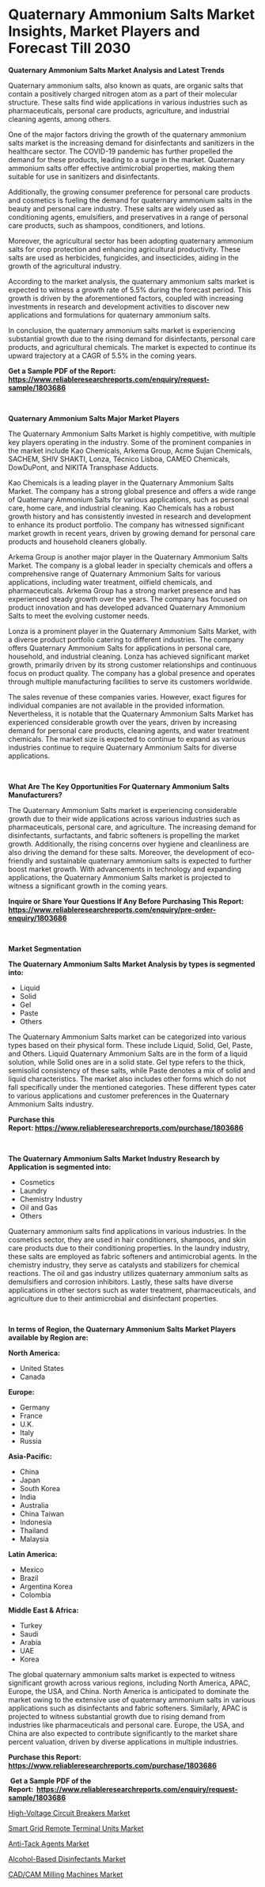 <p><h1>Quaternary Ammonium Salts Market Insights, Market Players and Forecast Till 2030</h1></p><p><strong>Quaternary Ammonium Salts Market Analysis and Latest Trends</strong></p>
<p><p>Quaternary ammonium salts, also known as quats, are organic salts that contain a positively charged nitrogen atom as a part of their molecular structure. These salts find wide applications in various industries such as pharmaceuticals, personal care products, agriculture, and industrial cleaning agents, among others.</p><p>One of the major factors driving the growth of the quaternary ammonium salts market is the increasing demand for disinfectants and sanitizers in the healthcare sector. The COVID-19 pandemic has further propelled the demand for these products, leading to a surge in the market. Quaternary ammonium salts offer effective antimicrobial properties, making them suitable for use in sanitizers and disinfectants.</p><p>Additionally, the growing consumer preference for personal care products and cosmetics is fueling the demand for quaternary ammonium salts in the beauty and personal care industry. These salts are widely used as conditioning agents, emulsifiers, and preservatives in a range of personal care products, such as shampoos, conditioners, and lotions.</p><p>Moreover, the agricultural sector has been adopting quaternary ammonium salts for crop protection and enhancing agricultural productivity. These salts are used as herbicides, fungicides, and insecticides, aiding in the growth of the agricultural industry.</p><p>According to the market analysis, the quaternary ammonium salts market is expected to witness a growth rate of 5.5% during the forecast period. This growth is driven by the aforementioned factors, coupled with increasing investments in research and development activities to discover new applications and formulations for quaternary ammonium salts.</p><p>In conclusion, the quaternary ammonium salts market is experiencing substantial growth due to the rising demand for disinfectants, personal care products, and agricultural chemicals. The market is expected to continue its upward trajectory at a CAGR of 5.5% in the coming years.</p></p>
<p><strong>Get a Sample PDF of the Report:&nbsp; <a href="https://www.reliableresearchreports.com/enquiry/request-sample/1803686">https://www.reliableresearchreports.com/enquiry/request-sample/1803686</a></strong></p>
<p>&nbsp;</p>
<p><strong>Quaternary Ammonium Salts Major Market Players</strong></p>
<p><p>The Quaternary Ammonium Salts Market is highly competitive, with multiple key players operating in the industry. Some of the prominent companies in the market include Kao Chemicals, Arkema Group, Acme Sujan Chemicals, SACHEM, SHIV SHAKTI, Lonza, Técnico Lisboa, CAMEO Chemicals, DowDuPont, and NIKITA Transphase Adducts.</p><p>Kao Chemicals is a leading player in the Quaternary Ammonium Salts Market. The company has a strong global presence and offers a wide range of Quaternary Ammonium Salts for various applications, such as personal care, home care, and industrial cleaning. Kao Chemicals has a robust growth history and has consistently invested in research and development to enhance its product portfolio. The company has witnessed significant market growth in recent years, driven by growing demand for personal care products and household cleaners globally.</p><p>Arkema Group is another major player in the Quaternary Ammonium Salts Market. The company is a global leader in specialty chemicals and offers a comprehensive range of Quaternary Ammonium Salts for various applications, including water treatment, oilfield chemicals, and pharmaceuticals. Arkema Group has a strong market presence and has experienced steady growth over the years. The company has focused on product innovation and has developed advanced Quaternary Ammonium Salts to meet the evolving customer needs.</p><p>Lonza is a prominent player in the Quaternary Ammonium Salts Market, with a diverse product portfolio catering to different industries. The company offers Quaternary Ammonium Salts for applications in personal care, household, and industrial cleaning. Lonza has achieved significant market growth, primarily driven by its strong customer relationships and continuous focus on product quality. The company has a global presence and operates through multiple manufacturing facilities to serve its customers worldwide.</p><p>The sales revenue of these companies varies. However, exact figures for individual companies are not available in the provided information. Nevertheless, it is notable that the Quaternary Ammonium Salts Market has experienced considerable growth over the years, driven by increasing demand for personal care products, cleaning agents, and water treatment chemicals. The market size is expected to continue to expand as various industries continue to require Quaternary Ammonium Salts for diverse applications.</p></p>
<p>&nbsp;</p>
<p><strong>What Are The Key Opportunities For Quaternary Ammonium Salts Manufacturers?</strong></p>
<p><p>The Quaternary Ammonium Salts market is experiencing considerable growth due to their wide applications across various industries such as pharmaceuticals, personal care, and agriculture. The increasing demand for disinfectants, surfactants, and fabric softeners is propelling the market growth. Additionally, the rising concerns over hygiene and cleanliness are also driving the demand for these salts. Moreover, the development of eco-friendly and sustainable quaternary ammonium salts is expected to further boost market growth. With advancements in technology and expanding applications, the Quaternary Ammonium Salts market is projected to witness a significant growth in the coming years.</p></p>
<p><strong>Inquire or Share Your Questions If Any Before Purchasing This Report: <a href="https://www.reliableresearchreports.com/enquiry/pre-order-enquiry/1803686">https://www.reliableresearchreports.com/enquiry/pre-order-enquiry/1803686</a></strong></p>
<p>&nbsp;</p>
<p><strong>Market Segmentation</strong></p>
<p><strong>The Quaternary Ammonium Salts Market Analysis by types is segmented into:</strong></p>
<p><ul><li>Liquid</li><li>Solid</li><li>Gel</li><li>Paste</li><li>Others</li></ul></p>
<p><p>The Quaternary Ammonium Salts market can be categorized into various types based on their physical form. These include Liquid, Solid, Gel, Paste, and Others. Liquid Quaternary Ammonium Salts are in the form of a liquid solution, while Solid ones are in a solid state. Gel type refers to the thick, semisolid consistency of these salts, while Paste denotes a mix of solid and liquid characteristics. The market also includes other forms which do not fall specifically under the mentioned categories. These different types cater to various applications and customer preferences in the Quaternary Ammonium Salts industry.</p></p>
<p><strong>Purchase this Report:&nbsp;<a href="https://www.reliableresearchreports.com/purchase/1803686">https://www.reliableresearchreports.com/purchase/1803686</a></strong></p>
<p>&nbsp;</p>
<p><strong>The Quaternary Ammonium Salts Market Industry Research by Application is segmented into:</strong></p>
<p><ul><li>Cosmetics</li><li>Laundry</li><li>Chemistry Industry</li><li>Oil and Gas</li><li>Others</li></ul></p>
<p><p>Quaternary ammonium salts find applications in various industries. In the cosmetics sector, they are used in hair conditioners, shampoos, and skin care products due to their conditioning properties. In the laundry industry, these salts are employed as fabric softeners and antimicrobial agents. In the chemistry industry, they serve as catalysts and stabilizers for chemical reactions. The oil and gas industry utilizes quaternary ammonium salts as demulsifiers and corrosion inhibitors. Lastly, these salts have diverse applications in other sectors such as water treatment, pharmaceuticals, and agriculture due to their antimicrobial and disinfectant properties.</p></p>
<p>&nbsp;</p>
<p><strong>In terms of Region, the Quaternary Ammonium Salts Market Players available by Region are:</strong></p>
<p>
    <p> <strong> North America: </strong>
        <ul>
            <li>United States</li>
            <li>Canada</li>
        </ul>
        </p> 
    <p> <strong> Europe: </strong>
        <ul>
            <li>Germany</li>
            <li>France</li>
            <li>U.K.</li>
            <li>Italy</li>
            <li>Russia</li>
        </ul>
        </p> 
    <p> <strong> Asia-Pacific: </strong>
        <ul>
            <li>China</li>
            <li>Japan</li>
            <li>South Korea</li>
            <li>India</li>
            <li>Australia</li>
            <li>China Taiwan</li>
            <li>Indonesia</li>
            <li>Thailand</li>
            <li>Malaysia</li>
        </ul>
        </p> 
    <p> <strong> Latin America: </strong>
        <ul>
            <li>Mexico</li>
            <li>Brazil</li>
            <li>Argentina Korea</li>
            <li>Colombia</li>
        </ul>
        </p> 
    <p> <strong> Middle East & Africa: </strong>
        <ul>
            <li>Turkey</li>
            <li>Saudi</li>
            <li>Arabia</li>
            <li>UAE</li>
            <li>Korea</li>
        </ul>
    </p>
    </p>
<p><p>The global quaternary ammonium salts market is expected to witness significant growth across various regions, including North America, APAC, Europe, the USA, and China. North America is anticipated to dominate the market owing to the extensive use of quaternary ammonium salts in various applications such as disinfectants and fabric softeners. Similarly, APAC is projected to witness substantial growth due to rising demand from industries like pharmaceuticals and personal care. Europe, the USA, and China are also expected to contribute significantly to the market share percent valuation, driven by diverse applications in multiple industries.</p></p>
<p><strong>Purchase this Report: <a href="https://www.reliableresearchreports.com/purchase/1803686">https://www.reliableresearchreports.com/purchase/1803686</a></strong></p>
<p>&nbsp;<strong>Get a Sample PDF of the Report:&nbsp;&nbsp;<a href="https://www.reliableresearchreports.com/enquiry/request-sample/1803686">https://www.reliableresearchreports.com/enquiry/request-sample/1803686</a></strong></p>
<p><strong></strong></p>
<p><p><a href="https://medium.com/@briaabshire64/high-voltage-circuit-breakers-market-insight-market-trends-growth-forecasted-from-2023-to-2030-4cf11c0e9f85">High-Voltage Circuit Breakers Market</a></p><p><a href="https://medium.com/@dougschmidt645/smart-grid-remote-terminal-units-market-size-reveals-the-best-marketing-channels-in-global-industry-e4c5a05a9e8c">Smart Grid Remote Terminal Units Market</a></p><p><a href="https://github.com/abdelrhmankishk22/Market-Research-Report-List-1/blob/main/anti-tack-agents-market.md">Anti-Tack Agents Market</a></p><p><a href="https://github.com/mahnoor2003/Market-Research-Report-List-1/blob/main/alcohol-based-disinfectants-market.md">Alcohol-Based Disinfectants Market</a></p><p><a href="https://medium.com/@jalenmurphy48/cad-cam-milling-machines-market-insight-market-trends-growth-forecasted-from-2023-to-2030-ba7dbac750fc">CAD/CAM Milling Machines Market</a></p></p>
